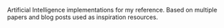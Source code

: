 Artificial Intelligence implementations for my reference. 
Based on multiple papers and blog posts used as inspiration resources.
